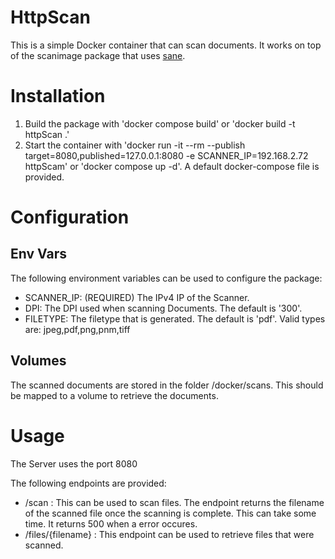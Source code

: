 # HttpScan
This is a simple Docker container that can scan documents.
It works on top of the scanimage package that uses [sane](http://www.sane-project.org/).

# Installation

1. Build the package with 'docker compose build' or 'docker build -t httpScan .'
2. Start the container with 'docker run -it --rm --publish target=8080,published=127.0.0.1:8080 -e SCANNER_IP=192.168.2.72 httpScam' or 'docker compose up -d'. A default docker-compose file is provided. 

# Configuration

## Env Vars
The following environment variables can be used to configure the package:

- SCANNER_IP: (REQUIRED) The IPv4 IP of the Scanner.
- DPI: The DPI used when scanning Documents. The default is '300'.
- FILETYPE: The filetype that is generated. The default is 'pdf'. Valid types are: jpeg,pdf,png,pnm,tiff

## Volumes

The scanned documents are stored in the folder /docker/scans. This should be mapped to a volume to retrieve the documents. 

# Usage

The Server uses the port 8080

The following endpoints are provided:
 - /scan : This can be used to scan files. The endpoint returns the filename of the scanned file once the scanning is complete. This can take some time. It returns 500 when a error occures.
 - /files/{filename} : This endpoint can be used to retrieve files that were scanned.   
